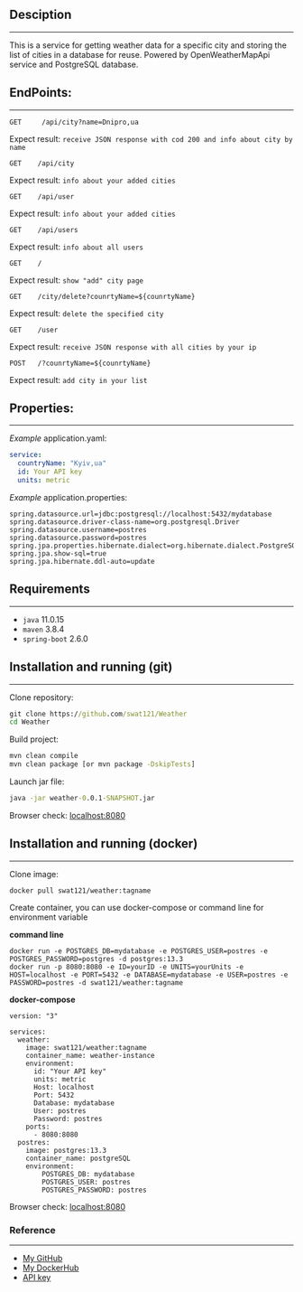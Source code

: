 ## Desciption
___
This is a service for getting weather data for a specific city and storing the list of cities in a database for reuse. Powered by OpenWeatherMapApi service and PostgreSQL database.

## EndPoints:
___

```http request
GET     /api/city?name=Dnipro,ua
```
Expect result: `receive JSON response with cod 200 and info about city by name`
```http request
GET    /api/city
```
Expect result: `info about your added cities`
```http request
GET    /api/user
```
Expect result: `info about your added cities`
```http request
GET    /api/users
```
Expect result: `info about all users`
```http request
GET    /
```
Expect result: `show "add" city page`
```http request
GET    /city/delete?counrtyName=${counrtyName}
```
Expect result: `delete the specified city`
```http request
GET    /user
```
Expect result: `receive JSON response with all cities by your ip`
```http request
POST   /?counrtyName=${counrtyName}
```
Expect result: `add city in your list`  
## Properties:
___
*Example* application.yaml:
```yaml
service:
  countryName: "Kyiv,ua"
  id: Your API key
  units: metric
```
*Example* application.properties:
```properties
spring.datasource.url=jdbc:postgresql://localhost:5432/mydatabase
spring.datasource.driver-class-name=org.postgresql.Driver
spring.datasource.username=postres
spring.datasource.password=postres
spring.jpa.properties.hibernate.dialect=org.hibernate.dialect.PostgreSQLDialect
spring.jpa.show-sql=true
spring.jpa.hibernate.ddl-auto=update
```

## Requirements
___
* `java` 11.0.15
* `maven` 3.8.4
* `spring-boot` 2.6.0
## Installation and running (git)
___
Clone repository:
```cmd
git clone https://github.com/swat121/Weather
cd Weather
```
Build project:
```cmd
mvn clean compile
mvn clean package [or mvn package -DskipTests] 
```
Launch jar file:
```cmd
java -jar weather-0.0.1-SNAPSHOT.jar
```
Browser check:
[localhost:8080](http://localhost:8080)
## Installation and running (docker)
___
Clone image:
```docker
docker pull swat121/weather:tagname
```

Create container, you can use docker-compose or command line for environment variable

**command line**
```docker
docker run -e POSTGRES_DB=mydatabase -e POSTGRES_USER=postres -e POSTGRES_PASSWORD=postgres -d postgres:13.3
docker run -p 8080:8080 -e ID=yourID -e UNITS=yourUnits -e HOST=localhost -e PORT=5432 -e DATABASE=mydatabase -e USER=postres -e PASSWORD=postres -d swat121/weather:tagname
```
**docker-compose**
```docker
version: "3"

services:
  weather:
    image: swat121/weather:tagname
    container_name: weather-instance
    environment:
      id: "Your API key"
      units: metric
      Host: localhost
      Port: 5432
      Database: mydatabase
      User: postres
      Password: postres
    ports:
      - 8080:8080
  postres:
    image: postgres:13.3
    container_name: postgreSQL
    environment:
        POSTGRES_DB: mydatabase
        POSTGRES_USER: postres
        POSTGRES_PASSWORD: postres
```
Browser check:
[localhost:8080](http://localhost:8080)
### Reference
___
+ [My GitHub](https://github.com/swat121)
+ [My DockerHub](https://hub.docker.com/u/swat121)
+ [API key](https://home.openweathermap.org/api_keys)

